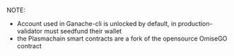 NOTE:
* Account used in Ganache-cli is unlocked by default, in production- validator must seedfund their wallet
* the Plasmachain smart contracts are a fork of the opensource OmiseGO contract